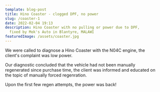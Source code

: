 ```yaml
---
template: blog-post
title: Hino Coaster - clogged DPF, no power
slug: /coaster-1
date: 2022-02-04 19:13
description: Hino Coaster with no pulling or power due to DPF,
  fixed by Mok's Auto in Blantyre, MALAWI
featuredImage: /assets/coaster.jpg
---
```

We were called to diagnose a Hino Coaster with the N04C engine, the client's complaint was low power.

Our diagnostic concluded that the vehicle had not been manually regenerated since purchase time, the client was informed and educated on the topic of manually forced regenration.

Upon the first few regen attempts, the power was back!